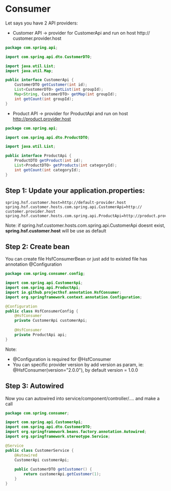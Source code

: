 # Consumer

Let says you have 2 API providers:

- Customer API -> provider for CustomerApi and run on host http:// customer.provider.host

```java
package com.spring.api;

import com.spring.api.dto.CustomerDTO;

import java.util.List;
import java.util.Map;

public interface CustomerApi {
    CustomerDTO getCustomer(int id);
    List<CustomerDTO> getList(int groupId);
    Map<String, CustomerDTO> getMap(int groupId);
    int getCount(int groupId);
}
```
- Product API -> provider for ProductApi and run on host http://product.provider.host
```java
package com.spring.api;

import com.spring.api.dto.ProductDTO;

import java.util.List;

public interface ProductApi {
    ProductDTO getProduct(int id);
    List<ProductDTO> getProducts(int categoryId);
    int getCount(int categoryId);
}
```

## Step 1: Update your application.properties:
```properties
spring.hsf.customer.host=http://default-provider.host
spring.hsf.customer.hosts.com.spring.api.CustomerApi=http:// customer.provider.host
spring.hsf.customer.hosts.com.spring.api.ProductApi=http://product.provider.host
```

Note: 
if spring.hsf.customer.hosts.com.spring.api.CustomerApi doesnt exist, **spring.hsf.customer.host** will be use as default

## Step 2: Create bean

You can create file HsfConsumerBean or just add to existed file has annotation @Configuration
```java
package com.spring.consumer.config;

import com.spring.api.CustomerApi;
import com.spring.api.ProductApi;
import io.github.projecthsf.annotation.HsfConsumer;
import org.springframework.context.annotation.Configuration;

@Configuration
public class HsfConsumerConfig {
    @HsfConsumer
    private CustomerApi customerApi;
    
    @HsfConsumer
    private ProductApi api;
}
```

Note: 

- @Configuration is required for @HsfConsumer
- You can specific provider version by add version as param, ie: @HsfConsumer(version="2.0.0"), by default version = 1.0.0

## Step 3: Autowired

Now you can autowired into service/component/controller/.... and make a call
```java
package com.spring.consumer;

import com.spring.api.CustomerApi;
import com.spring.api.dto.CustomerDTO;
import org.springframework.beans.factory.annotation.Autowired;
import org.springframework.stereotype.Service;

@Service
public class CustomerService {
    @Autowired
    CustomerApi customerApi;
    
    public CustomerDTO getCustomer() {
        return customerApi.getCustomer(1);
    }
}
```
